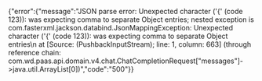 {"error":{"message":"JSON parse error: Unexpected character ('{' (code 123)): was expecting comma to separate Object entries; nested exception is com.fasterxml.jackson.databind.JsonMappingException: Unexpected character ('{' (code 123)): was expecting comma to separate Object entries\n at [Source: (PushbackInputStream); line: 1, column: 663] (through reference chain: com.wd.paas.api.domain.v4.chat.ChatCompletionRequest[\"messages\"]->java.util.ArrayList[0])","code":"500"}}